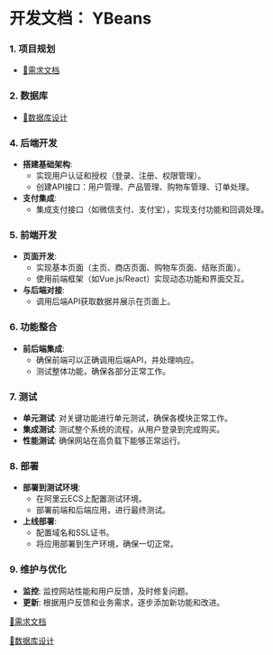# 开发文档： YBeans

### 1. **项目规划**

- [📃需求文档](需求文档.md)

### 2. **数据库**

- [🧮数据库设计](数据库设计.md)

### 4. **后端开发**

- **搭建基础架构**:
    - 实现用户认证和授权（登录、注册、权限管理）。
    - 创建API接口：用户管理、产品管理、购物车管理、订单处理。
- **支付集成**:
    - 集成支付接口（如微信支付、支付宝），实现支付功能和回调处理。

### 5. **前端开发**

- **页面开发**:
    - 实现基本页面（主页、商店页面、购物车页面、结账页面）。
    - 使用前端框架（如Vue.js/React）实现动态功能和界面交互。
- **与后端对接**:
    - 调用后端API获取数据并展示在页面上。

### 6. **功能整合**

- **前后端集成**:
    - 确保前端可以正确调用后端API，并处理响应。
    - 测试整体功能，确保各部分正常工作。

### 7. **测试**

- **单元测试**: 对关键功能进行单元测试，确保各模块正常工作。
- **集成测试**: 测试整个系统的流程，从用户登录到完成购买。
- **性能测试**: 确保网站在高负载下能够正常运行。

### 8. **部署**

- **部署到测试环境**:
    - 在阿里云ECS上配置测试环境。
    - 部署前端和后端应用，进行最终测试。
- **上线部署**:
    - 配置域名和SSL证书。
    - 将应用部署到生产环境，确保一切正常。

### 9. **维护与优化**

- **监控**: 监控网站性能和用户反馈，及时修复问题。
- **更新**: 根据用户反馈和业务需求，逐步添加新功能和改进。

[📃需求文档](%E5%BC%80%E5%8F%91%E6%96%87%E6%A1%A3%EF%BC%9A%20YBeans%203fc9f759684a4534aaa45916a48c56a6/%F0%9F%93%83%E9%9C%80%E6%B1%82%E6%96%87%E6%A1%A3%205c4381cdb0eb4079b9e6bec0a9e83d3c.md)

[🧮数据库设计](%E5%BC%80%E5%8F%91%E6%96%87%E6%A1%A3%EF%BC%9A%20YBeans%203fc9f759684a4534aaa45916a48c56a6/%F0%9F%A7%AE%E6%95%B0%E6%8D%AE%E5%BA%93%E8%AE%BE%E8%AE%A1%20a83ace44f4d146318691ce1f3e6947cb.md)
